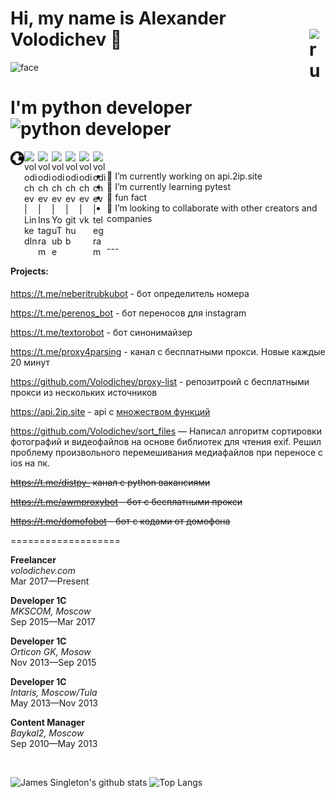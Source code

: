 



# Hi, my name is Alexander Volodichev 👋 [<img align="right" alt="ru" width="26px" src="https://raw.githubusercontent.com/Volodichev/volodichev.github.io/master/russia.png" />][ru_page]



![face](https://raw.githubusercontent.com/Volodichev/volodichev.github.io/master/sticker.png#center)


# I'm python developer <img alt="python developer" width="26px" src="https://raw.githubusercontent.com/jmnote/z-icons/master/16x16/python.png" /> 

[<img align="left" alt="volodichev.com" width="22px" src="https://raw.githubusercontent.com/iconic/open-iconic/master/svg/globe.svg" />][website]
[<img align="left" alt="volodichev | LinkedIn" width="22px" src="https://cdn.jsdelivr.net/npm/simple-icons@v3/icons/linkedin.svg" />][linkedin]
[<img align="left" alt="volodichev | Instagram" width="22px" src="https://cdn.jsdelivr.net/npm/simple-icons@v3/icons/instagram.svg" />][instagram]
[<img align="left" alt="volodichev | YouTube" width="22px" src="https://cdn.jsdelivr.net/npm/simple-icons@v3/icons/youtube.svg" />][youtube]
[<img align="left" alt="volodichev | github" width="22px" src="https://cdn.jsdelivr.net/npm/simple-icons@v3/icons/github.svg" />][github]
[<img align="left" alt="volodichev | vk" width="22px" src="https://cdn.jsdelivr.net/npm/simple-icons@v3/icons/vk.svg" />][vk]
[<img align="left" alt="volodichev | telegram" width="22px" src="https://cdn.jsdelivr.net/npm/simple-icons@v3/icons/telegram.svg" />][tg]

<br/>


- 🔭 I’m currently working on api.2ip.site 
- 🌱 I’m currently learning pytest
- 🎯 fun fact
- 👯 I’m looking to collaborate with other creators and companies


<br/>
---


#### Projects:

https://t.me/neberitrubkubot - бот определитель номера

https://t.me/perenos_bot - бот переносов для instagram

https://t.me/textorobot - бот синонимайзер

https://t.me/proxy4parsing - канал с бесплатными прокси. Новые каждые 20 минут

https://github.com/Volodichev/proxy-list - репозитроий с бесплатными прокси из нескольких источников

https://api.2ip.site - api с [множеством функций][api_docs]

https://github.com/Volodichev/sort_files — Написал алгоритм сортировки фотографий и видеофайлов на основе библиотек для чтения exif. Решил проблему произвольного перемешивания медиафайлов при переносе с ios на пк.



~~https://t.me/distpy- канал с python вакансиями~~

~~https://t.me/awmproxybot - бот с бесплатными прокси~~

~~https://t.me/domofobot - бот с кодами от домофона~~


===================

**Freelancer**<br/>
_volodichev.com<br/>_
Mar 2017—Present 

**Developer 1C**<br/>
_MKSCOM, Moscow<br/>_
Sep 2015—Mar 2017<br/>

**Developer 1C**<br/>
_Orticon GK, Mosow<br/>_
Nov 2013—Sep 2015<br/>

**Developer 1C**<br/>
_Intaris, Moscow/Tula<br/>_
May 2013—Nov 2013<br/>

**Content Manager**<br/>
_Baykal2, Moscow<br/>_
Sep 2010—May 2013<br/>


[website]: https://volodichev.com
[linkedin]: https://linkedin.com/in/volodichev
[github]: http://github.com/volodichev
[youtube]: https://youtube.com/mrVolodichev
[instagram]: https://instagram.com/volodichev
[vk]: https://vk.com/volodichevcom
[tg]: https://t.me/volodichev
[api_docs]: https://blog.volodichev.com/api
[ru_page]: /index_ru

<br/>

![James Singleton's github stats](https://github-readme-stats.vercel.app/api?username=Volodichev&show_icons=true&title_color=fff&icon_color=6B8E23&text_color=9f9f9f&bg_color=000)
![Top Langs](https://github-readme-stats.vercel.app/api/top-langs/?username=Volodichev&layout=compact&bg_color=000&text_color=9f9f9f&title_color=fff)



